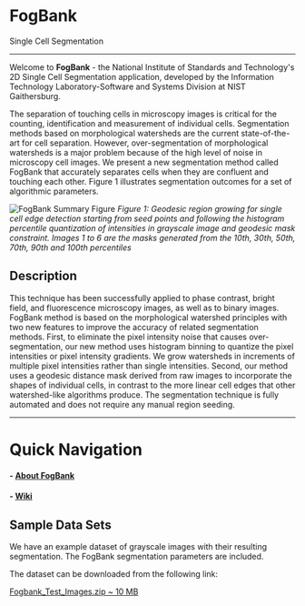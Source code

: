 # FogBank
Single Cell Segmentation

***

Welcome to **FogBank** - the National Institute of Standards and Technology's 2D Single Cell Segmentation application, developed by the Information Technology Laboratory-Software and Systems Division at NIST Gaithersburg. 

The separation of touching cells in microscopy images is critical for the counting, identification and measurement of individual cells. Segmentation methods based on morphological watersheds are the current state-of-the-art for cell separation. However, over-segmentation of morphological watersheds is a major problem because of the high level of noise in microscopy cell images. We present a new segmentation method called FogBank that accurately separates cells when they are confluent and touching each other. Figure 1 illustrates segmentation outcomes for a set of algorithmic parameters.

![FogBank Summary Figure](../../wiki/imgs/fogbank_segmentation_figure.png)
_Figure 1: Geodesic region growing for single cell edge detection starting from seed points and following the histogram percentile quantization of intensities in grayscale image and geodesic mask constraint. Images 1 to 6 are the masks generated from the 10th, 30th, 50th, 70th, 90th and 100th percentiles_

## Description

This technique has been successfully applied to phase contrast, bright field, and fluorescence microscopy images, as well as to binary images. FogBank method is based on the morphological watershed principles with two new features to improve the accuracy of related segmentation methods. First, to eliminate the pixel intensity noise that causes over-segmentation, our new method uses histogram binning to quantize the pixel intensities or pixel intensity gradients. We grow watersheds in increments of multiple pixel intensities rather than single intensities. Second, our method uses a geodesic distance mask derived from raw images to incorporate the shapes of individual cells, in contrast to the more linear cell edges that other watershed-like algorithms produce. The segmentation technique is fully automated and does not require any manual region seeding.

***

# Quick Navigation

#### - [About FogBank](https://isg.nist.gov/deepzoomweb/resources/csmet/pages/fogbank_segmentation/fogbank_segmentation.html;jsessionid=1F7959DC4F05317B597BDE3E50A8BD5A)
#### - [Wiki](https://github.com/usnistgov/FogBank/wiki)

## Sample Data Sets

We have an example dataset of grayscale images with their resulting segmentation. The FogBank segmentation parameters are included. 

The dataset can be downloaded from the following link:

[Fogbank_Test_Images.zip ~ 10 MB](../../wiki/testdata/Fogbank_Test_Images.zip)

